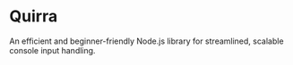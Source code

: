 # Quirra
An efficient and beginner-friendly Node.js library for streamlined, scalable console input handling.
